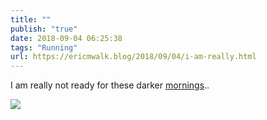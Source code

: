 ```yaml
---
title: ""
publish: "true"
date: 2018-09-04 06:25:38
tags: "Running"
url: https://ericmwalk.blog/2018/09/04/i-am-really.html
---
```


I am really not ready for these darker [mornings](https://www.strava.com/activities/1818536903)..

![](https://ericmwalk.blog/uploads/2022/1d16f1a569.jpg)